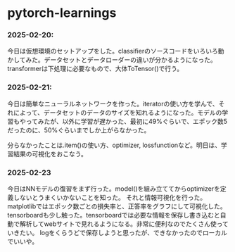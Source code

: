 # pytorch-learnings

### 2025-02-20:

今日は仮想環境のセットアップをした。classifierのソースコードをいろいろ動かしてみた。データセットとデータローダーの違いが分かるようになった。transformerは下処理に必要なもので、大体ToTensor()で行う。


### 2025-02-21:

今日は簡単なニューラルネットワークを作った。iteratorの使い方を学んで、それによって、データセットのデータのサイズを知れるようになった。モデルの学習もやってみたが、以外に学習が遅かった、最初に49%ぐらいで、エポック数5だったのに、50%ぐらいまでしか上がらなかった。

分らなかったことは.item()の使い方、optimizer, lossfunctionなど。明日は、学習結果の可視化をおこなう。


### 2025-02-23

今日はNNモデルの復習をまず行った。model()を組み立ててからoptimizerを定義しないとうまくいかないことを知った。
それと情報可視化を行った。matplotlibではエポック数ごとの損失率と、正答率をグラフにして可視化した。
tensorboardも少し触った。tensorboardでは必要な情報を保存し書き込むと自動で解析してwebサイトで見れるようになる。非常に便利なのでたくさん使っていきたい。
logをくらうどで保存しようと思ったが、できなかったのでローカルでいいや。